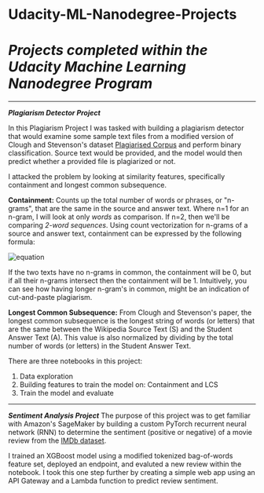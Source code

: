 # Udacity-ML-Nanodegree-Projects
# *Projects completed within the Udacity Machine Learning Nanodegree Program*
________________________________________________________________________________
***Plagiarism Detector Project***

In this Plagiarism Project I was tasked with building a plagiarism detector that would examine some sample text files from a modified version of Clough and Stevenson's dataset [Plagiarised Corpus](https://ir.shef.ac.uk/cloughie/resources/plagiarism_corpus.html) and perform binary classification. Source text would be provided, and the model would then predict whether a provided file is plagiarized or not.

I attacked the problem by looking at similarity features, specifically containment and longest common subsequence.

**Containment:** 
Counts up the total number of words or phrases, or "n-grams", that are the same in the source and answer text. Where n=1 for an n-gram, I will look at only *words* as comparison. If n=2, then we'll be comparing *2-word sequences*. Using count vectorization for n-grams of a source and answer text, containment can be expressed by the following formula:

![equation](https://latex.codecogs.com/gif.latex?\frac{\sum{count(\text{ngram}_{A})&space;\cap&space;count(\text{ngram}_{S})}}{\sum{count(\text{ngram}_{A})}})

If the two texts have no n-grams in common, the containment will be 0, but if all their n-grams intersect then the containment will be 1. Intuitively, you can see how having longer n-gram's in common, might be an indication of cut-and-paste plagiarism.

**Longest Common Subsequence:**
From Clough and Stevenson's paper, the longest common subsequence is the longest string of words (or letters) that are the same between the Wikipedia Source Text (S) and the Student Answer Text (A). This value is also normalized by dividing by the total number of words (or letters) in the Student Answer Text.

There are three notebooks in this project:
1. Data exploration
2. Building features to train the model on: Containment and LCS
3. Train the model and evaluate

______________________________________________________________________________________

***Sentiment Analysis Project***
The purpose of this project was to get familiar with Amazon's SageMaker by building a custom PyTorch recurrent neural network (RNN) to determine the sentiment (positive or negative) of a movie review from the [IMDb dataset](https://ai.stanford.edu/~amaas/data/sentiment/).

I trained an XGBoost model using a modified tokenized bag-of-words feature set, deployed an endpoint, and evaluted a new review within the notebook. I took this one step further by creating a simple web app using an API Gateway and a Lambda function to predict review sentiment.
